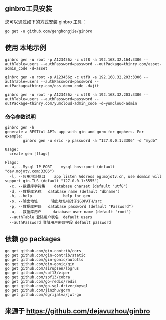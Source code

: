 ## ginbro工具安装
您可以通过如下的方式安装 ginbro 工具：
```shell
go get -u github.com/genghongjie/ginbro
```

## 使用 本地示例
`ginbro gen -u root -p A123456z -c utf8 -a 192.168.32.164:3306 --authTable=users --authPassword=password --outPackage=thinry.com/asset-admin_code -d=asset`

`ginbro gen -u root -p A123456z -c utf8 -a 192.168.32.203:3306 --authTable=users --authPassword=password --outPackage=thinry.com/oss_demo_code -d=jit`

`ginbro gen -u root -p A123456z -c utf8 -a 192.168.32.203:3306 --authTable=users --authPassword=password --outPackage=thinry.com/yumcloud-admin_code -d=yumcloud-admin`

### 命令参数说明
```shell
ginbro gen -h
generate a RESTful APIs app with gin and gorm for gophers. For example:
        ginbro gen -u eric -p password -a "127.0.0.1:3306" -d "mydb"

Usage:
  create gen [flags]

Flags:
  -a, --Mysql IP PORT    mysql host:port (default "dev.mojotv.com:3306")
  -l, --应用地址端口    app listen Address eg:mojotv.cn, use domain will support gin-TLS (default "127.0.0.1:5555")
  -c, --数据库字符集    database charset (default "utf8")
  -d, --数据库名称   database name (default "dbname")
  -h, --help              help for gen
  -o, --输出地址      输出地址相对于$GOPATH/src
  -p, --数据库密码   database password (default "Password")
  -u, --数据库用户     database user name (default "root")
  --authTable 登陆用户表名  default users
  --authPassword 登陆用户密码字段 default password
```

## 依赖 go packages
```shell
go get github.com/gin-contrib/cors
go get github.com/gin-contrib/static
go get github.com/gin-gonic/autotls
go get github.com/gin-gonic/gin
go get github.com/sirupsen/logrus
go get github.com/spf13/viper
go get github.com/spf13/cobra
go get github.com/go-redis/redis
go get github.com/go-sql-driver/mysql
go get github.com/jinzhu/gorm
go get github.com/dgrijalva/jwt-go
```


## 来源于 https://github.com/dejavuzhou/ginbro
